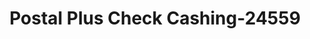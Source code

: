 ---
f_zip-code: 77386
f_state-code: TX
title: Postal Plus Check Cashing-24559
f_phone: 281-364-0077
f_city-only: Spring
f_address: 25170 Interstate 45 Spring
f_location-unique-id: '24559'
slug: postal-plus-check-cashing-24559
updated-on: '2024-05-30T13:46:58.046Z'
created-on: '2024-05-30T13:36:59.803Z'
published-on: '2024-05-30T13:54:32.469Z'
f_city-state: cms/city/spring-tx.md
f_company: cms/company/postal-plus-check-cashing.md
f_state: cms/state/texas.md
layout: '[payday-loan].html'
tags: payday-loan
---